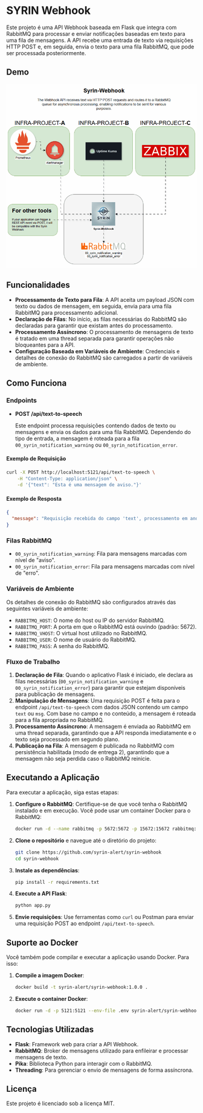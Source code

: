 
# SYRIN Webhook

Este projeto é uma API Webhook baseada em Flask que integra com RabbitMQ para processar e enviar notificações baseadas em texto para uma fila de mensagens. A API recebe uma entrada de texto via requisições HTTP POST e, em seguida, envia o texto para uma fila RabbitMQ, que pode ser processada posteriormente.

## Demo

![Application Demo](./driagrams/Syrin-Webhook.gif)

## Funcionalidades

- **Processamento de Texto para Fila**: A API aceita um payload JSON com texto ou dados de mensagem, em seguida, envia para uma fila RabbitMQ para processamento adicional.
- **Declaração de Filas**: No início, as filas necessárias do RabbitMQ são declaradas para garantir que existam antes do processamento.
- **Processamento Assíncrono**: O processamento de mensagens de texto é tratado em uma thread separada para garantir operações não bloqueantes para a API.
- **Configuração Baseada em Variáveis de Ambiente**: Credenciais e detalhes de conexão do RabbitMQ são carregados a partir de variáveis de ambiente.

## Como Funciona

### Endpoints

- **POST /api/text-to-speech**

  Este endpoint processa requisições contendo dados de texto ou mensagens e envia os dados para uma fila RabbitMQ. Dependendo do tipo de entrada, a mensagem é roteada para a fila `00_syrin_notification_warning` ou `00_syrin_notification_error`.

#### Exemplo de Requisição

```bash
curl -X POST http://localhost:5121/api/text-to-speech \
    -H "Content-Type: application/json" \
    -d '{"text": "Esta é uma mensagem de aviso."}'
```

#### Exemplo de Resposta

```json
{
  "message": "Requisição recebida do campo 'text', processamento em andamento."
}
```

### Filas RabbitMQ

- `00_syrin_notification_warning`: Fila para mensagens marcadas com nível de "aviso".
- `00_syrin_notification_error`: Fila para mensagens marcadas com nível de "erro".

### Variáveis de Ambiente

Os detalhes de conexão do RabbitMQ são configurados através das seguintes variáveis de ambiente:

- `RABBITMQ_HOST`: O nome do host ou IP do servidor RabbitMQ.
- `RABBITMQ_PORT`: A porta em que o RabbitMQ está ouvindo (padrão: 5672).
- `RABBITMQ_VHOST`: O virtual host utilizado no RabbitMQ.
- `RABBITMQ_USER`: O nome de usuário do RabbitMQ.
- `RABBITMQ_PASS`: A senha do RabbitMQ.

### Fluxo de Trabalho

1. **Declaração de Fila**: Quando o aplicativo Flask é iniciado, ele declara as filas necessárias (`00_syrin_notification_warning` e `00_syrin_notification_error`) para garantir que estejam disponíveis para publicação de mensagens.
2. **Manipulação de Mensagens**: Uma requisição POST é feita para o endpoint `/api/text-to-speech` com dados JSON contendo um campo `text` ou `msg`. Com base no campo e no conteúdo, a mensagem é roteada para a fila apropriada no RabbitMQ.
3. **Processamento Assíncrono**: A mensagem é enviada ao RabbitMQ em uma thread separada, garantindo que a API responda imediatamente e o texto seja processado em segundo plano.
4. **Publicação na Fila**: A mensagem é publicada no RabbitMQ com persistência habilitada (modo de entrega 2), garantindo que a mensagem não seja perdida caso o RabbitMQ reinicie.

## Executando a Aplicação

Para executar a aplicação, siga estas etapas:

1. **Configure o RabbitMQ**: Certifique-se de que você tenha o RabbitMQ instalado e em execução. Você pode usar um container Docker para o RabbitMQ:

    ```bash
    docker run -d --name rabbitmq -p 5672:5672 -p 15672:15672 rabbitmq:management
    ```

2. **Clone o repositório** e navegue até o diretório do projeto:

    ```bash
    git clone https://github.com/syrin-alert/syrin-webhook
    cd syrin-webhook
    ```

3. **Instale as dependências**:

    ```bash
    pip install -r requirements.txt
    ```

4. **Execute a API Flask**:

    ```bash
    python app.py
    ```

5. **Envie requisições**: Use ferramentas como `curl` ou Postman para enviar uma requisição POST ao endpoint `/api/text-to-speech`.

## Suporte ao Docker

Você também pode compilar e executar a aplicação usando Docker. Para isso:

1. **Compile a imagem Docker**:

    ```bash
    docker build -t syrin-alert/syrin-webhook:1.0.0 .
    ```

2. **Execute o container Docker**:

    ```bash
    docker run -d -p 5121:5121 --env-file .env syrin-alert/syrin-webhook:1.0.0
    ```

## Tecnologias Utilizadas

- **Flask**: Framework web para criar a API Webhook.
- **RabbitMQ**: Broker de mensagens utilizado para enfileirar e processar mensagens de texto.
- **Pika**: Biblioteca Python para interagir com o RabbitMQ.
- **Threading**: Para gerenciar o envio de mensagens de forma assíncrona.

## Licença

Este projeto é licenciado sob a licença MIT.
